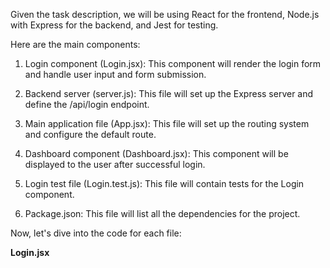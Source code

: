 Given the task description, we will be using React for the frontend, Node.js with Express for the backend, and Jest for testing. 

Here are the main components:

1. Login component (Login.jsx): This component will render the login form and handle user input and form submission.

2. Backend server (server.js): This file will set up the Express server and define the /api/login endpoint.

3. Main application file (App.jsx): This file will set up the routing system and configure the default route.

4. Dashboard component (Dashboard.jsx): This component will be displayed to the user after successful login.

5. Login test file (Login.test.js): This file will contain tests for the Login component.

6. Package.json: This file will list all the dependencies for the project.

Now, let's dive into the code for each file:

**Login.jsx**
